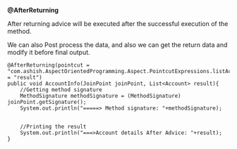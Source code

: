 **@AfterReturning**

After returning advice will be executed after the successful execution of the method.

We can also Post process the data, and also we can get the return data and modify it before final output.


    @AfterReturning(pointcut = "com.ashish.AspectOrientedProgramming.Aspect.PointcutExpressions.listAccount()",returning = "result")
    public void AccountInfo(JoinPoint joinPoint, List<Account> result){
        //Getting method signature
        MethodSignature methodSignature = (MethodSignature) joinPoint.getSignature();
        System.out.println("=====> Method signature: "+methodSignature);


        //Printing the result
        System.out.println("===>Account details After Advice: "+result);
    }